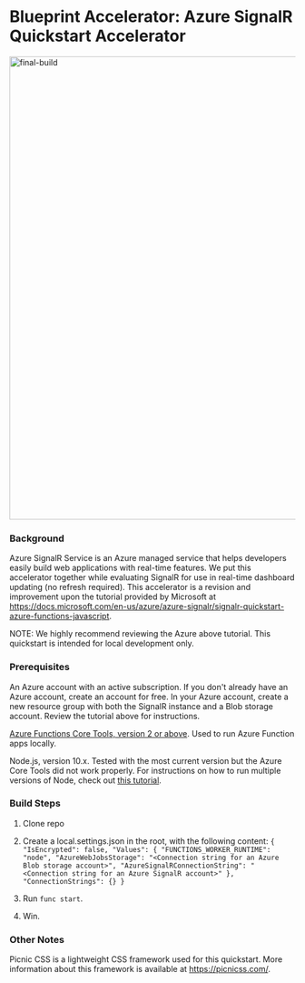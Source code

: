 # Blueprint Accelerator: Azure SignalR Quickstart Accelerator

<img width="815" alt="final-build" src="https://user-images.githubusercontent.com/642655/174463463-e20583ad-1f8a-442c-8a5c-f48c6f8925ca.png">


### Background
Azure SignalR Service is an Azure managed service that helps developers easily build web applications with real-time features. We put this accelerator together while evaluating SignalR for use in real-time dashboard updating (no refresh required). This accelerator is a revision and improvement upon the tutorial provided by Microsoft at https://docs.microsoft.com/en-us/azure/azure-signalr/signalr-quickstart-azure-functions-javascript.

NOTE: We highly recommend reviewing the Azure above tutorial. This quickstart is intended for local development only.


### Prerequisites

An Azure account with an active subscription. If you don't already have an Azure account, create an account for free. In your Azure account, create a new resource group with both the SignalR instance and a Blob storage account. Review the tutorial above for instructions.

[Azure Functions Core Tools, version 2 or above](https://github.com/Azure/azure-functions-core-tools#installing). Used to run Azure Function apps locally.

Node.js, version 10.x. Tested with the most current version but the Azure Core Tools did not work properly. For instructions on how to run multiple versions of Node, check out [this tutorial](https://chamikakasun.medium.com/how-to-manage-multiple-node-versions-in-macos-2021-guide-5065f32cb63b).



### Build Steps
1. Clone repo

2. Create a local.settings.json in the root, with the following content:
`{
  "IsEncrypted": false,
  "Values": {
    "FUNCTIONS_WORKER_RUNTIME": "node",
    "AzureWebJobsStorage": "<Connection string for an Azure Blob storage account>",
    "AzureSignalRConnectionString": "<Connection string for an Azure SignalR account>"
  },
  "ConnectionStrings": {}
}`

3. Run `func start`.

4. Win.

### Other Notes
Picnic CSS is a lightweight CSS framework used for this quickstart. More information about this framework is available at https://picnicss.com/. 
